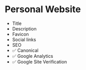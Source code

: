 # Personal Website

- Title
- Description
- Favicon
- Social links
- SEO
- ✅ Canonical
- ✅ Google Analytics
- ✅ Google Site Verification